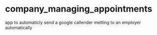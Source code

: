 # company_managing_appointments
app to automaticly send a google callender metting to an employer automatically
